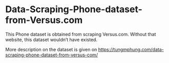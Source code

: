 # Data-Scraping-Phone-dataset-from-Versus.com

This Phone dataset is obtained from scraping Versus.com. Without that website, this dataset wouldn’t have existed.

More description on the dataset is given on https://tungmphung.com/data-scraping-phone-dataset-from-versus-com/
